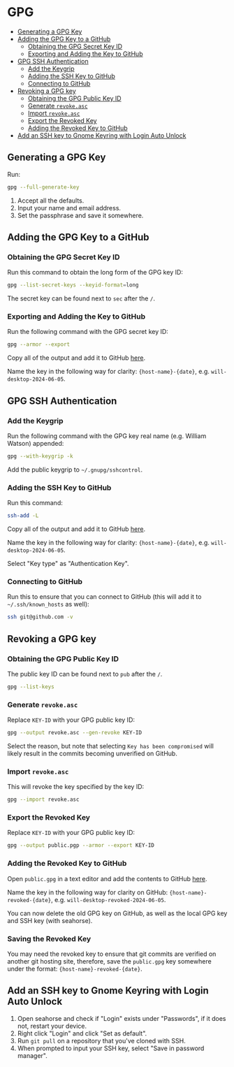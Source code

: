 # GPG

<!--toc:start-->

- [Generating a GPG Key](#generating-a-gpg-key)
- [Adding the GPG Key to a GitHub](#adding-the-gpg-key-to-a-github)
  - [Obtaining the GPG Secret Key ID](#obtaining-the-gpg-secret-key-id)
  - [Exporting and Adding the Key to GitHub](#exporting-and-adding-the-key-to-github)
- [GPG SSH Authentication](#gpg-ssh-authentication)
  - [Add the Keygrip](#add-the-keygrip)
  - [Adding the SSH Key to GitHub](#adding-the-ssh-key-to-github)
  - [Connecting to GitHub](#connecting-to-github)
- [Revoking a GPG key](#revoking-a-gpg-key)
  - [Obtaining the GPG Public Key ID](#obtaining-the-gpg-public-key-id)
  - [Generate `revoke.asc`](#generate-revokeasc)
  - [Import `revoke.asc`](#import-revokeasc)
  - [Export the Revoked Key](#export-the-revoked-key)
  - [Adding the Revoked Key to GitHub](#adding-the-revoked-key-to-github)
- [Add an SSH key to Gnome Keyring with Login Auto Unlock](#add-an-ssh-key-to-gnome-keyring-with-login-auto-unlock)
<!--toc:end-->

## Generating a GPG Key

Run:

```bash
gpg --full-generate-key
```

1. Accept all the defaults.
2. Input your name and email address.
3. Set the passphrase and save it somewhere.

## Adding the GPG Key to a GitHub

### Obtaining the GPG Secret Key ID

Run this command to obtain the long form of the GPG key ID:

```bash
gpg --list-secret-keys --keyid-format=long
```

The secret key can be found next to `sec` after the `/`.

### Exporting and Adding the Key to GitHub

Run the following command with the GPG secret key ID:

```bash
gpg --armor --export
```

Copy all of the output and add it to GitHub [here](https://github.com/settings/gpg/new).

Name the key in the following way for clarity: `{host-name}-{date}`, e.g. `will-desktop-2024-06-05`.

## GPG SSH Authentication

### Add the Keygrip

Run the following command with the GPG key real name (e.g. William Watson) appended:

```bash
gpg --with-keygrip -k
```

Add the public keygrip to `~/.gnupg/sshcontrol`.

### Adding the SSH Key to GitHub

Run this command:

```bash
ssh-add -L
```

Copy all of the output and add it to GitHub [here](https://github.com/settings/ssh/new).

Name the key in the following way for clarity: `{host-name}-{date}`, e.g. `will-desktop-2024-06-05`.

Select "Key type" as "Authentication Key".

### Connecting to GitHub

Run this to ensure that you can connect to GitHub (this will add it to `~/.ssh/known_hosts` as well):

```bash
ssh git@github.com -v
```

## Revoking a GPG key

### Obtaining the GPG Public Key ID

The public key ID can be found next to `pub` after the `/`.

```bash
gpg --list-keys
```

### Generate `revoke.asc`

Replace `KEY-ID` with your GPG public key ID:

```bash
gpg --output revoke.asc --gen-revoke KEY-ID
```

Select the reason, but note that selecting `Key has been compromised` will likely result in the commits becoming unverified on GitHub.

### Import `revoke.asc`

This will revoke the key specified by the key ID:

```bash
gpg --import revoke.asc
```

### Export the Revoked Key

Replace `KEY-ID` with your GPG public key ID:

```bash
gpg --output public.pgp --armor --export KEY-ID
```

### Adding the Revoked Key to GitHub

Open `public.gpg` in a text editor and add the contents to GitHub [here](https://github.com/settings/gpg/new).

Name the key in the following way for clarity on GitHub: `{host-name}-revoked-{date}`, e.g. `will-desktop-revoked-2024-06-05`.

You can now delete the old GPG key on GitHub, as well as the local GPG key and SSH key (with seahorse).

### Saving the Revoked Key

You may need the revoked key to ensure that git commits are verified on another git hosting site, therefore, save the `public.gpg` key somewhere under the format: `{host-name}-revoked-{date}`.

## Add an SSH key to Gnome Keyring with Login Auto Unlock

1. Open seahorse and check if "Login" exists under "Passwords", if it does not, restart your device.
2. Right click "Login" and click "Set as default".
3. Run `git pull` on a repository that you've cloned with SSH.
4. When prompted to input your SSH key, select "Save in password manager".
